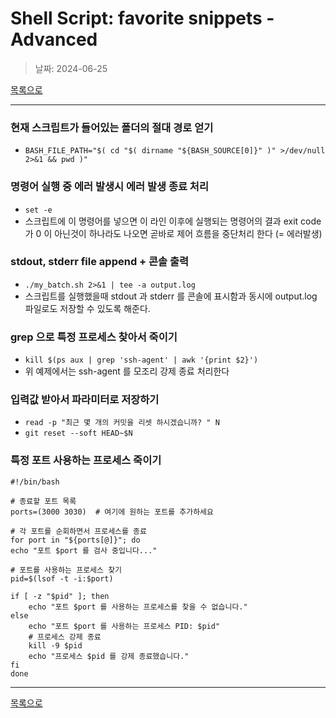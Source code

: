 
# Shell Script: favorite snippets - Advanced

> 날짜: 2024-06-25

[목록으로](https://shiwoo-park.github.io/blog)

---

### 현재 스크립트가 들어있는 폴더의 절대 경로 얻기
- `BASH_FILE_PATH="$( cd "$( dirname "${BASH_SOURCE[0]}" )" >/dev/null 2>&1 && pwd )"`

### 명령어 실행 중 에러 발생시 에러 발생 종료 처리
- `set -e`
- 스크립트에 이 명령어를 넣으면 이 라인 이후에 실행되는 명령어의 결과 exit code 가 0 이 아닌것이 하나라도 나오면 곧바로 제어 흐름을 중단처리 한다 (= 에러발생)

### stdout, stderr file append + 콘솔 출력
- `./my_batch.sh 2>&1 | tee -a output.log`
- 스크립트를 실행했을때 stdout 과 stderr 를 콘솔에 표시함과 동시에 output.log 파일로도 저장할 수 있도록 해준다.

### grep 으로 특정 프로세스 찾아서 죽이기
- `kill $(ps aux | grep 'ssh-agent' | awk '{print $2}')`
- 위 예제에서는 ssh-agent 를 모조리 강제 종료 처리한다

### 입력값 받아서 파라미터로 저장하기
- `read -p "최근 몇 개의 커밋을 리셋 하시겠습니까? " N`
- `git reset --soft HEAD~$N`

### 특정 포트 사용하는 프로세스 죽이기

```shell
#!/bin/bash

# 종료할 포트 목록
ports=(3000 3030)  # 여기에 원하는 포트를 추가하세요

# 각 포트를 순회하면서 프로세스를 종료
for port in "${ports[@]}"; do
echo "포트 $port 를 검사 중입니다..."

# 포트를 사용하는 프로세스 찾기
pid=$(lsof -t -i:$port)

if [ -z "$pid" ]; then
    echo "포트 $port 를 사용하는 프로세스를 찾을 수 없습니다."
else
    echo "포트 $port 를 사용하는 프로세스 PID: $pid"
    # 프로세스 강제 종료
    kill -9 $pid
    echo "프로세스 $pid 를 강제 종료했습니다."
fi
done
```

---

[목록으로](https://shiwoo-park.github.io/blog)
